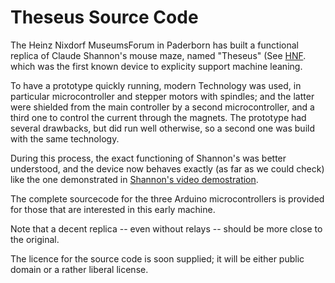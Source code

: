 # Theseus Source Code

The Heinz Nixdorf MuseumsForum in Paderborn has built a functional replica
of Claude Shannon's mouse maze, named "Theseus"
(See [HNF](https://www.hnf.de/dauerausstellung/ausstellungsbereiche/global-digital/mensch-roboter-leben-mit-kuenstlicher-intelligenz-und-robotik/nachbau-theseus.html).
which was the first known device to explicity support machine leaning.

To have a prototype quickly running, modern Technology was used,
in particular microcontroller and stepper motors with spindles;
and the latter were shielded from the main controller by a second
microcontroller, and a third one to control the current through
the magnets.
The prototype had several drawbacks, but did run well otherwise,
so a second one was build with the same technology.

During this process, the exact functioning of Shannon's was better
understood, and the device now behaves exactly (as far as we
could check) like the one
demonstrated in [Shannon's video demostration](https://techchannel.att.com/playvideo/2010/03/16/In-Their-Own-Words-Claude-Shannon-Demonstrates-Machine-Learning).

The complete sourcecode for the three Arduino microcontrollers
is provided for those that are interested in this early machine.

Note that a decent replica -- even without relays -- should be more
close to the original.

The licence for the source code is soon supplied; it will be
either public domain or a rather liberal license.





